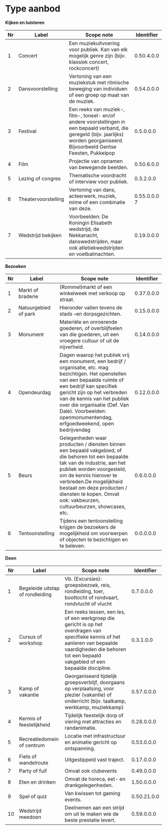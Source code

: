---
---

# Type aanbod

 **Kijken en luisteren**

| Nr | Label | Scope note | Identifier |
| --- | --- | --- | --- |
| 1 | Concert | Een muziekuitvoering voor publiek. Kan van elk mogelijk genre zijn (bijv. klassiek concert, rockconcert) | 0.50.4.0.0 |
| 2 | Dansvoorstelling | Vertoning van een muziekstuk met ritmische beweging van individuen of een groep op maat van de muziek. | 0.54.0.0.0 |
| 3 | Festival | Een reeks van muziek-, film-, toneel- en/of andere voorstellingen in een bepaald verband, die geregeld (bijv. jaarlijks) worden georganiseerd. Bijvoorbeeld Gentse Feesten, Pukkelpop | 0.5.0.0.0 |
| 4 | Film | Projectie van opnamen van bewegende beelden. | 0.50.6.0.0 |
| 5 | Lezing of congres | Thematische voordracht of interview voor publiek. | 0.3.2.0.0 |
| 6 | Theatervoorstelling | Vertoning van dans, acteerwerk, muziek, mime of een combinatie van deze. | 0.55.0.0.0 7 |
| 7 | Wedstrijd bekijken | Voorbeelden: De Koningin Elisabeth wedstrijd, de Nekkanacht, danswedstrijden, maar ook atletiekwedstrijden en voetbalmachten. | 0.19.0.0.0 |

**Bezoeken**

| Nr | Label | Scope note | Identifier |
| --- | --- | --- | --- |
| 1 | Markt of braderie | (Rommel)markt of een winkelweek met verkoop op straat. | 0.37.0.0.0 |
| 2 | Natuurgebied of park | Hieronder vallen tevens de stads –en dorpsgezichten. | 0.15.0.0.0 |
| 3 | Monument | Materiële en onroerende goederen, of overblijfselen van die goederen, uit een vroegere cultuur of uit de nijverheid. | 0.14.0.0.0 |
| 4 | Opendeurdag | Dagen waarop het publiek vrij een monument, een bedrijf / organisatie, etc. mag bezichtigen. Het openstellen van een bepaalde ruimte of een bedrijf kan specifiek gericht zijn op het verbreden van de kennis van het publiek over die organisatie (Def. Van Dale). Voorbeelden: openmonumentendag, erfgoedweekend, open bedrijvendag | 0.12.0.0.0 |
| 5 | Beurs | Gelegenheden waar producten / diensten binnen een bepaald vakgebied, of die behoren tot een bepaalde tak van de industrie, aan het publiek worden voorgesteld, om de kennis hierover te verbreden.De mogelijkheid bestaat om deze producten / diensten te kopen. Omvat ook: vakbeurzen, cultuurbeurzen, showcases, etc. | 0.6.0.0.0 |
| 6 | Tentoonstelling | Tijdens een tentoonstelling krijgen de bezoekers de mogelijkheid om voorwerpen of objecten te bezichtigen en te beleven. | 0.0.0.0.0 |


**Doen**

| Nr | Label | Scope note | Identifier |
| --- | --- | --- | --- |
| 1 | Begeleide uitstap of rondleiding | Vb. (Excursies): groepsbezoek, reis, rondleiding, toer, boottocht of rondvaart, rondvlucht of vlucht | 0.7.0.0.0 |
| 2 | Cursus of workshop | Een reeks lessen, een les, of een werkgroep die gericht is op het overdragen van specifieke kennis of het aanleren van bepaalde vaardigheden die behoren tot een bepaald vakgebied of een bepaalde discipline. | 0.3.1.0.0 |
| 3 | Kamp of vakantie | Georganiseerd tijdelijk groepsverblijf, doorgaans op verplaatsing, voor plezier (vakantie) of onderricht (bijv. taalkamp, werkkamp, muziekkamp) | 0.57.0.0.0 |
| 4 | Kermis of feestelijkheid | Tijdelijk feestelijk dorp of viering met attracties en randanimatie. | 0.28.0.0.0 |
| 5 | Recreatiedomein of centrum | Locatie met infrastructuur en animatie gericht op ontspanning. | 0.53.0.0.0 |
| 6 | Fiets of wandelroute | Uitgestippeld vast traject. | 0.17.0.0.0 |
| 7 | Party of fuif | Omvat ook clubevents | 0.49.0.0.0 |
| 8 | Eten en drinken | Omvat de horeca, eet- en drankgelegenheden. | 1.50.0.0.0 |
| 9 | Spel of quiz | Van kwissen tot gaming events. | 0.50.21.0.0 |
| 10 | Wedstrijd meedoen | Deelnemen aan een strijd om uit te maken wie de beste prestatie levert. | 0.59.0.0.0  |
